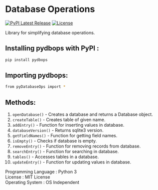 # Database Operations
[![PyPI Latest Release](https://img.shields.io/pypi/v/pydbops.svg)](https://pypi.org/project/pydbops/)
[![License](https://img.shields.io/pypi/l/pydbops.svg)](https://github.com/NotShrirang/DatabaseOperations/blob/main/LICENSE)

Library for simplifying database operations.
<br>

## Installing pydbops with PyPI :

```sh
pip install pydbops
```

## Importing pydbops:

```sh
from pyDatabaseOps import *
```

## Methods:
1. <code>openDatabase()</code> - Creates a database and returns a Database object.
2. <code>createTable()</code> - Creates table of given name.
3. <code>addEntry()</code> - Function for inserting values in database.
4. <code>databaseVersion()</code> - Returns sqlite3 version.
5. <code>getFieldNames()</code> - Function for getting field names.
6. <code>isEmpty()</code> - Checks if database is empty.
7. <code>removeEntry()</code> - Function for removing records from database.
8. <code>searchEntry()</code> - Function for searching in database.
9. <code>tables()</code> - Accesses tables in a database.
10. <code>updateEntry()</code> - Function for updating values in database.

Programming Language : Python 3
<br>
License : MIT License
<br>
Operating System : OS Independent
